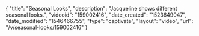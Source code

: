 {
    "title": "Seasonal Looks",
    "description": "Jacqueline shows different seasonal looks.",
    "videoid": "159002416",
    "date_created": "1523649047",
    "date_modified": "1546466755",
    "type": "captivate",
    "layout": "video",
    "url": "\/v\/seasonal-looks\/159002416"
}